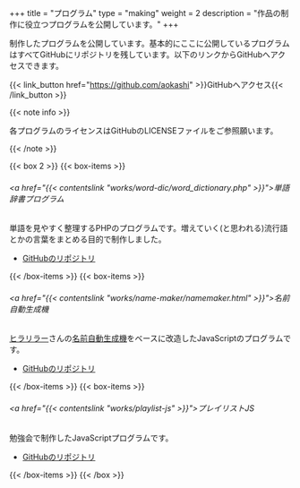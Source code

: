 +++
title = "プログラム"
type = "making"
weight = 2
description = "作品の制作に役立つプログラムを公開しています。"
+++

制作したプログラムを公開しています。基本的にここに公開しているプログラムはすべてGitHubにリポジトリを残しています。以下のリンクからGitHubへアクセスできます。

{{< link_button href="https://github.com/aokashi" >}}GitHubへアクセス{{< /link_button >}}

{{< note info >}}
  <p>各プログラムのライセンスはGitHubのLICENSEファイルをご参照願います。</p>
{{< /note >}}

{{< box 2 >}}
  {{< box-items >}}
    <h6 class="box-items-title"><a href="{{< contentslink "works/word-dic/word_dictionary.php" >}}">単語辞書プログラム</a></h6>
    <p>単語を見やすく整理するPHPのプログラムです。増えていく(と思われる)流行語とかの言葉をまとめる目的で制作しました。</p>
    <ul>
      <li><a href="https://github.com/aokashi/word-dic" title="aokashi/word-dic">GitHubのリポジトリ</a></li>
    </ul>
  {{< /box-items >}}
  {{< box-items >}}
    <h6 class="box-items-title"><a href="{{< contentslink "works/name-maker/namemaker.html" >}}">名前自動生成機</a></h6>
    <p><a href="http://hirarira.net" title="新・ヒラリラーのMP">ヒラリラー</a>さんの<a href="http://www.hirarira.net/namemaker/" title="名前自動生成機">名前自動生成機</a>をベースに改造したJavaScriptのプログラムです。</p>
    <ul>
      <li><a href="https://github.com/aokashi/NameMaker" title="aokashi/NameMaker">GitHubのリポジトリ</a></li>
    </ul>
  {{< /box-items >}}
  {{< box-items >}}
    <h6 class="box-items-title"><a href="{{< contentslink "works/playlist-js" >}}">プレイリストJS</a></h6>
    <p>勉強会で制作したJavaScriptプログラムです。</p>
    <ul>
      <li><a href="https://github.com/aokashi/PlayListJs" title="aokashi/PlayListJs">GitHubのリポジトリ</a></li>
    </ul>
  {{< /box-items >}}
{{< /box >}}